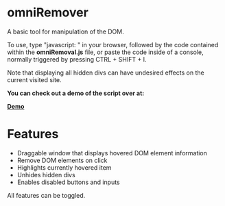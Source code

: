 # omniRemover
A basic tool for manipulation of the DOM.

To use, type "javascript: " in your browser, followed by the code contained within the **omniRemoval.js** file, or paste the code inside of a console, normally triggered by pressing CTRL + SHIFT + I. 

Note that displaying all hidden divs can have undesired effects on the current visited site.

**You can check out a demo of the script over at:**

**[Demo](http://alfonsogarnett.github.com/omniRemover/ "omniRemover Demo")**

# Features
* Draggable window that displays hovered DOM element information
* Remove DOM elements on click
* Highlights currently hovered item
* Unhides hidden divs
* Enables disabled buttons and inputs

All features can be toggled.
